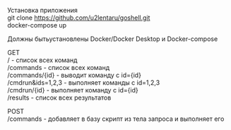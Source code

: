 Установка приложения  
git clone https://github.com/u2lentaru/goshell.git  
docker-compose up  
  
Должны бытьустановлены Docker/Docker Desktop и Docker-compose  
  
GET  
/ - список всех команд  
/commands - список всех команд  
/commands/{id} - выводит команду с id={id}  
/cmdrun&ids=1,2,3 - выполняет команды с id=1,2,3  
/cmdrun/{id} - выполняет команду с id={id}  
/results - список всех результатов  
  
POST  
/commands - добавляет в базу скрипт из тела запроса и выполняет его  